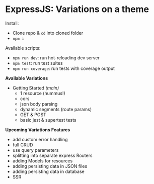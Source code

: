 # ExpressJS: Variations on a theme

Install:
- Clone repo & `cd` into cloned folder
- `npm i`

Available scripts:
- `npm run dev`: run hot-reloading dev server
- `npm test`: run test suites
- `npm run coverage`: run tests with coverage output
  

**Available Variations**
- Getting Started *(main)*
  - 1 resource (hummus!)
  - cors
  - json body parsing
  - dynamic segments (route params)
  - GET & POST
  - basic jest & supertest tests


**Upcoming Variations Features**
- add custom error handling
- full CRUD
- use query parameters
- splitting into separate express Routers
- adding Models for resources
- adding persisting data in JSON files
- adding persisting data in database
- SSR
